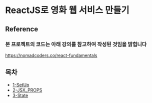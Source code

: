 # ReactJS로 영화 웹 서비스 만들기

## Reference

### 본 프로젝트의 코드는 아래 강의를 참고하여 작성된 것임을 밝힙니다

<https://nomadcoders.co/react-fundamentals>

## 목차

- [1-SetUp](lecture_note/1-SetUp.md)
- [2-JSX_PROPS](lecture_note/2-JSX_PROPS.md)
- [3-State](lecture_note/3-State.md)

